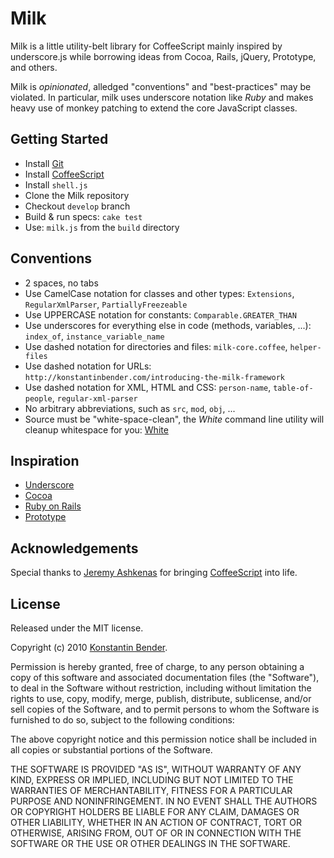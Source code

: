 # Milk

Milk is a little utility-belt library for CoffeeScript mainly inspired by
underscore.js while borrowing ideas from Cocoa, Rails, jQuery, Prototype, and
others.

Milk is *opinionated*, alledged "conventions" and "best-practices" may be
violated. In particular, milk uses underscore notation like *Ruby* and makes
heavy use of monkey patching to extend the core JavaScript classes.

## Getting Started

* Install [Git](http://git-scm.com/)
* Install [CoffeeScript](http://coffeescript.org)
* Install `shell.js`
* Clone the Milk repository
* Checkout `develop` branch
* Build & run specs: `cake test`
* Use: `milk.js` from the `build` directory

## Conventions

* 2 spaces, no tabs
* Use CamelCase notation for classes and other types:
  `Extensions`, `RegularXmlParser`, `PartiallyFreezeable`
* Use UPPERCASE notation for constants:
  `Comparable.GREATER_THAN`
* Use underscores for everything else in code (methods, variables, ...):
  `index_of`, `instance_variable_name`
* Use dashed notation for directories and files:
  `milk-core.coffee`, `helper-files`
* Use dashed notation for URLs:
  `http://konstantinbender.com/introducing-the-milk-framework`
* Use dashed notation for XML, HTML and CSS: `person-name`, `table-of-people`,
  `regular-xml-parser`
* No arbitrary abbreviations, such as `src`, `mod`, `obj`, ...
* Source must be "white-space-clean", the *White* command line utility
  will cleanup whitespace for you: [White](https://github.com/konstantinbender/white)

## Inspiration

* [Underscore](http://documentcloud.github.com/underscore/)
* [Cocoa](http://developer.apple.com/cocoa/)
* [Ruby on Rails](http://rubyonrails.org/)
* [Prototype](http://www.prototypejs.org/)

## Acknowledgements

Special thanks to [Jeremy Ashkenas](https://github.com/jashkenas) for bringing
[CoffeeScript](http://coffeescript.org) into life.

## License

Released under the MIT license.

Copyright (c) 2010 [Konstantin Bender](https://github.com/konstantinbender).

Permission is hereby granted, free of charge, to any person obtaining a copy
of this software and associated documentation files (the "Software"), to deal
in the Software without restriction, including without limitation the rights
to use, copy, modify, merge, publish, distribute, sublicense, and/or sell
copies of the Software, and to permit persons to whom the Software is
furnished to do so, subject to the following conditions:

The above copyright notice and this permission notice shall be included in
all copies or substantial portions of the Software.

THE SOFTWARE IS PROVIDED "AS IS", WITHOUT WARRANTY OF ANY KIND, EXPRESS OR
IMPLIED, INCLUDING BUT NOT LIMITED TO THE WARRANTIES OF MERCHANTABILITY,
FITNESS FOR A PARTICULAR PURPOSE AND NONINFRINGEMENT. IN NO EVENT SHALL THE
AUTHORS OR COPYRIGHT HOLDERS BE LIABLE FOR ANY CLAIM, DAMAGES OR OTHER
LIABILITY, WHETHER IN AN ACTION OF CONTRACT, TORT OR OTHERWISE, ARISING FROM,
OUT OF OR IN CONNECTION WITH THE SOFTWARE OR THE USE OR OTHER DEALINGS IN
THE SOFTWARE.
